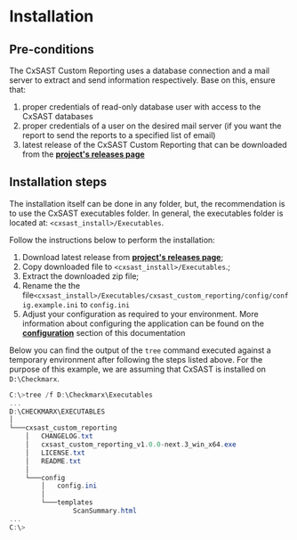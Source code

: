 # Installation

## Pre-conditions

The CxSAST Custom Reporting uses a database connection and a mail server to extract and send information respectively. Base on this, ensure that:

1. proper credentials of read-only database user with access to the CxSAST databases
2. proper credentials of a user on the desired mail server (if you want the report to send the reports to a specified list of email)
3. latest release of the CxSAST Custom Reporting that can be downloaded from the [**project's releases page**](https://github.com/cxpsemea/cxsast_custom_reporting/releases)

## Installation steps

The installation itself can be done in any folder, but, the recommendation is to use the CxSAST executables folder. In general, the executables folder is located at: `<cxsast_install>/Executables`. 

Follow the instructions below to perform the installation:

1. Download latest release from [**project's releases page**](https://github.com/cxpsemea/cxsast_custom_reporting/releases);
2. Copy downloaded file to `<cxsast_install>/Executables`.;
3. Extract the downloaded zip file;
4. Rename the the file`<cxsast_install>/Executables/cxsast_custom_reporting/config/config.example.ini` to `config.ini`
5. Adjust your configuration as required to your environment. More information about configuring the application can be found on the [**configuration**](/pages/CONFIGURATION.md) section of this documentation

Below you can find the output of the `tree` command executed against a temporary environment after following the steps listed above. For the purpose of this example, we are assuming that CxSAST is installed on `D:\Checkmarx`.

```powershell
C:\>tree /f D:\Checkmarx\Executables
...
D:\CHECKMARX\EXECUTABLES
│
└───cxsast_custom_reporting
    │   CHANGELOG.txt
    │   cxsast_custom_reporting_v1.0.0-next.3_win_x64.exe
    │   LICENSE.txt
    │   README.txt
    │
    └───config
        │   config.ini
        │
        └───templates
                ScanSummary.html
...
C:\>
```
